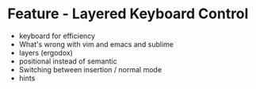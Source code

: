 # Feature - Layered Keyboard Control

* keyboard for efficiency
* What's wrong with vim and emacs and sublime
* layers (ergodox)
* positional instead of semantic
* Switching between insertion / normal mode
* hints